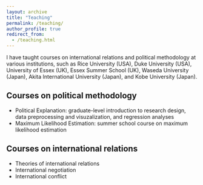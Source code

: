 ```yaml
---
layout: archive
title: "Teaching"
permalink: /teaching/
author_profile: true
redirect_from: 
  - /teaching.html
---
```


I have taught courses on international relations and political methodology at various institutions, such as Rice University (USA), Duke University (USA), University of Essex (UK), Essex Summer School (UK), Waseda University (Japan), Akita International University (Japan), and Kobe University (Japan).  

## <i class="fas fa-chart-line"></i> Courses on political methodology  

* Political Explanation: graduate-level introduction to research design, data preprocessing and visuzalization, and regression analyses   
* Maximum Likelihood Estimation: summer school course on maximum likelihood estimation

## <i class="fas fa-globe"></i> Courses on international relations  

* Theories of international relations  
* International negotiation  
* International conflict  

